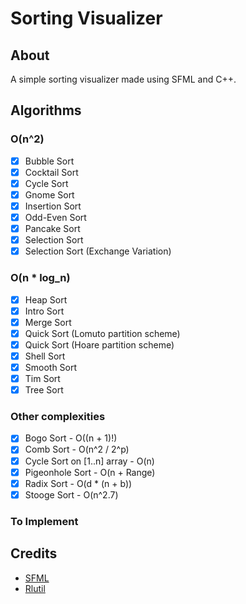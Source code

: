 # Sorting Visualizer

## About
A simple sorting visualizer made using SFML and C++.

## Algorithms
### O(n^2)
- [x] Bubble Sort
- [x] Cocktail Sort
- [x] Cycle Sort
- [x] Gnome Sort
- [x] Insertion Sort
- [x] Odd-Even Sort
- [x] Pancake Sort
- [x] Selection Sort
- [x] Selection Sort (Exchange Variation)
### O(n * log_n)
- [x] Heap Sort
- [x] Intro Sort
- [x] Merge Sort
- [x] Quick Sort (Lomuto partition scheme)
- [x] Quick Sort (Hoare partition scheme)
- [x] Shell Sort
- [x] Smooth Sort
- [x] Tim Sort
- [x] Tree Sort
### Other complexities
- [x] Bogo Sort - O((n + 1)!)
- [x] Comb Sort - O(n^2 / 2^p)
- [x] Cycle Sort on [1..n] array - O(n)
- [x] Pigeonhole Sort - O(n + Range)
- [x] Radix Sort - O(d * (n + b))
- [x] Stooge Sort - O(n^2.7)
### To Implement

## Credits
- [SFML](https://www.sfml-dev.org/)
- [Rlutil](https://github.com/tapio/rlutil)